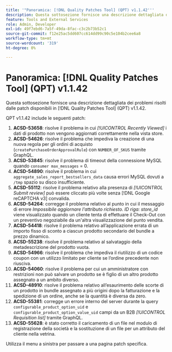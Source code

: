 ```yaml
---
title: '"Panoramica: [!DNL Quality Patches Tool] (QPT) v1.1.42'''
description: Questa sottosezione fornisce una descrizione dettagliata dei problemi risolti dalle patch disponibili in [!DNL Quality Patches Tool] (QPT) v1.1.42.
feature: Tools and External Services
role: Admin, Developer
exl-id: 49f7ebd6-7a5f-49da-8fac-c3c2b73b52c1
source-git-commit: f12e25ac5dd607cc614dd99c90c5e104b2cee6a8
workflow-type: tm+mt
source-wordcount: '319'
ht-degree: 0%

---
```


# Panoramica: [!DNL Quality Patches Tool] (QPT) v1.1.42

Questa sottosezione fornisce una descrizione dettagliata dei problemi risolti dalle patch disponibili in [!DNL Quality Patches Tool] (QPT) v1.1.42.

QPT v1.1.42 include le seguenti patch:

1. **ACSD-53658**: risolve il problema in cui *[!UICONTROL Recently Viewed]* i dati di prodotto non vengono aggiornati correttamente nella vista store.
1. **ACSD-54626**: risolve il problema che impediva la creazione di una nuova regola per gli ordini di acquisto (`createPurchaseOrderApprovalRule`) con `NUMBER_OF_SKUS` tramite GraphQL.
1. **ACSD-53845**: risolve il problema di timeout della connessione MySQL quando `consumer max_messages` = 0.
1. **ACSD-54890**: risolve il problema in cui `aggregate_sales_report_bestsellers_data` causa errori MySQL dovuti a `/tmp` spazio su disco insufficiente.
1. **ACSD-55112**: risolve il problema relativo alla presenza di *[!UICONTROL Submit review]* può essere cliccato più volte senza [!DNL Google reCAPTCHA v3] convalida.
1. **ACSD-54264**: corregge il problema relativo al punto in cui il messaggio di errore *Impossibile aggiornare l&#39;attributo richiesto. ID riga: store_id* viene visualizzato quando un cliente tenta di effettuare il Check-Out con un preventivo negoziabile da un&#39;altra visualizzazione del punto vendita.
1. **ACSD-54418**: risolve il problema relativo all’applicazione errata di un importo fisso di sconto a ciascun prodotto secondario del bundle a prezzo dinamico.
1. **ACSD-55238**: risolve il problema relativo al salvataggio della metadescrizione del prodotto vuota.
1. **ACSD-54966**: risolve il problema che impediva il riutilizzo di un codice coupon con un utilizzo limitato per cliente se l’ordine precedente non riusciva.
1. **ACSD-54060**: risolve il problema per cui un amministratore con restrizioni non può salvare un prodotto se è figlio di un altro prodotto assegnato a un ambito diverso.
1. **ACSD-48910**: risolve il problema relativo all’esaurimento delle scorte di un prodotto in bundle assegnato a più origini dopo la fatturazione e la spedizione di un ordine, anche se la quantità è diversa da zero.
1. **ACSD-55381**: corregge un errore interno del server durante la query `configurable_product_option_uid` e `configurable_product_option_value_uid` campi da un B2B *[!UICONTROL Requisition list]* tramite GraphQL.
1. **ACSD-55628**: è stato corretto il caricamento di un file nel modulo di registrazione della società e la sostituzione di un file per un attributo del cliente nella vetrina.

Utilizza il menu a sinistra per passare a una pagina patch specifica.
